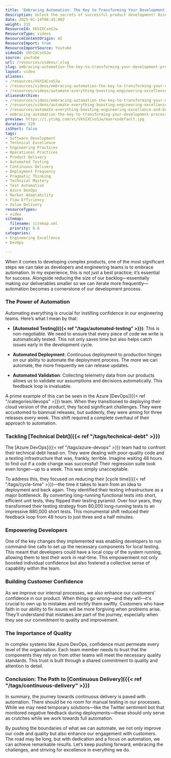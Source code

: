 ```yaml
---
title: 'Embracing Automation: The Key to Transforming Your Development Process and Boosting Confidence'
description: Unlock the secrets of successful product development! Discover how automation transforms testing, deployment, and quality assurance for engineering teams.
date: 2025-01-14T06:45:00Z
weight: 315
ResourceId: VkhIXCsoSJw
ResourceType: videos
ResourceContentOrigin: AI
ResourceImport: true
ResourceImportSource: Youtube
videoId: VkhIXCsoSJw
source: youtube
url: /resources/videos/:slug
slug: embracing-automation-the-key-to-transforming-your-development-process-and-boosting-confidence
layout: video
aliases:
- /resources/VkhIXCsoSJw
- /resources/videos/embracing-automation-the-key-to-transforming-your-development-process-and-boosting-confidence
- /resources/videos/automate-everything-boosting-engineering-excellence-and-building-confidence
aliasesArchive:
- /resources/videos/embracing-automation-the-key-to-transforming-your-development-process-and-boosting-confidence
- /resources/videos/automate-everything-boosting-engineering-excellence-and-building-confidence
- /resources/automate-everything-boosting-engineering-excellence-and-building-confidence
- embracing-automation-the-key-to-transforming-your-development-process-and-boosting-confidence
preview: https://i.ytimg.com/vi/VkhIXCsoSJw/maxresdefault.jpg
duration: 529
isShort: false
tags:
- Software Development
- Technical Excellence
- Engineering Practices
- Operational Practices
- Product Delivery
- Automated Testing
- Continuous Delivery
- Deployment Frequency
- Pragmatic Thinking
- Technical Mastery
- Test Automation
- Azure DevOps
- Market Adaptability
- Flow Efficiency
- Value Delivery
resourceTypes:
- video
sitemap:
  filename: sitemap.xml
  priority: 0.6
categories:
- Engineering Excellence
- DevOps

---
```

When it comes to developing complex products, one of the most significant steps we can take as developers and engineering teams is to embrace automation. In my experience, this is not just a best practice; it’s essential for success. Alongside reducing the size of our backlog—essentially making our deliverables smaller so we can iterate more frequently—automation becomes a cornerstone of our development process.

### The Power of Automation

Automating everything is crucial for instilling confidence in our engineering teams. Here’s what I mean by that:

- **[Automated Testing]({{< ref "/tags/automated-testing" >}})**: This is non-negotiable. We need to ensure that every piece of code we write is automatically tested. This not only saves time but also helps catch issues early in the development cycle.
  
- **Automated Deployment**: Continuous deployment to production hinges on our ability to automate the deployment process. The more we can automate, the more frequently we can release updates.

- **Automated Validation**: Collecting telemetry data from our products allows us to validate our assumptions and decisions automatically. This feedback loop is invaluable.

A prime example of this can be seen in the Azure [DevOps]({{< ref "/categories/devops" >}}) team. When they transitioned to deploying their cloud version of the product, they faced significant challenges. They were accustomed to biannual releases, but suddenly, they were aiming for three releases every week. This shift required a complete overhaul of their approach to automation.

### Tackling [Technical Debt]({{< ref "/tags/technical-debt" >}})

The [Azure DevOps]({{< ref "/tags/azure-devops" >}}) team had to confront their technical debt head-on. They were dealing with poor-quality code and a testing infrastructure that was, frankly, terrible. Imagine waiting 48 hours to find out if a code change was successful! Their regression suite took even longer—up to a week. This was simply unacceptable.

To address this, they focused on reducing their [cycle time]({{< ref "/tags/cycle-time" >}})—the time it takes to learn from an idea to deployment and back again. They identified their testing infrastructure as a major bottleneck. By converting long-running functional tests into short, efficient unit tests, they flipped their testing pyramid. Over four years, they transformed their testing strategy from 80,000 long-running tests to an impressive 880,000 short tests. This monumental shift reduced their feedback loop from 48 hours to just three and a half minutes.

### Empowering Developers

One of the key changes they implemented was enabling developers to run command-line calls to set up the necessary components for local testing. This meant that developers could have a local copy of the system running, allowing them to test their work in real-time. This empowerment not only boosted individual confidence but also fostered a collective sense of capability within the team.

### Building Customer Confidence

As we improve our internal processes, we also enhance our customers' confidence in our product. When things go wrong—and they will—it's crucial to own up to mistakes and rectify them swiftly. Customers who have faith in our ability to fix issues will be more forgiving when problems arise. They’ll understand that mistakes are part of the journey, especially when they see our commitment to quality and improvement.

### The Importance of Quality

In complex systems like Azure DevOps, confidence must permeate every level of the organisation. Each team member needs to trust that the components they rely on from other teams will meet the necessary quality standards. This trust is built through a shared commitment to quality and attention to detail.

### Conclusion: The Path to [Continuous Delivery]({{< ref "/tags/continuous-delivery" >}})

In summary, the journey towards continuous delivery is paved with automation. There should be no room for manual testing in our processes. While we may need temporary solutions—like the Twitter sentiment bot that monitored negative feedback during deployments—these should only serve as crutches while we work towards full automation.

By pushing the boundaries of what we can automate, we not only improve our code and quality but also enhance our engagement with customers. The road may be long, but with dedication and a focus on automation, we can achieve remarkable results. Let’s keep pushing forward, embracing the challenges, and striving for excellence in everything we do.
